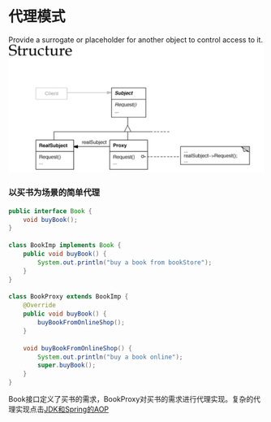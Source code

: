 # 代理模式
Provide a surrogate or placeholder for another object to control access to it.
![Proxy](../../picture/designpattern/proxy.png)
### 以买书为场景的简单代理
```java
public interface Book {
    void buyBook();
}

class BookImp implements Book {
    public void buyBook() {
        System.out.println("buy a book from bookStore");
    }
}

class BookProxy extends BookImp {
    @Override
    public void buyBook() {
        buyBookFromOnlineShop();
    }

    void buyBookFromOnlineShop() {
        System.out.println("buy a book online");
        super.buyBook();
    }
}
```
Book接口定义了买书的需求，BookProxy对买书的需求进行代理实现。复杂的代理实现点击[JDK和Spring的AOP](/markdown/spring/aopProxy.md)
